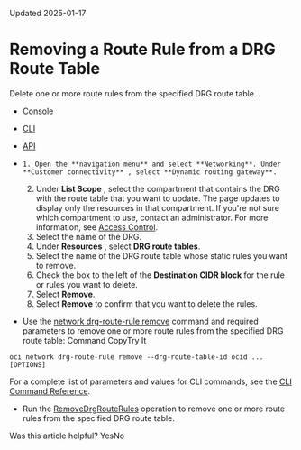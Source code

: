 Updated 2025-01-17
# Removing a Route Rule from a DRG Route Table
Delete one or more route rules from the specified DRG route table.
  * [Console](https://docs.oracle.com/en-us/iaas/Content/Network/Tasks/drg-rtrule-remove.htm)
  * [CLI](https://docs.oracle.com/en-us/iaas/Content/Network/Tasks/drg-rtrule-remove.htm)
  * [API](https://docs.oracle.com/en-us/iaas/Content/Network/Tasks/drg-rtrule-remove.htm)


  *     1. Open the **navigation menu** and select **Networking**. Under **Customer connectivity** , select **Dynamic routing gateway**.
    2. Under **List Scope** , select the compartment that contains the DRG with the route table that you want to update.
The page updates to display only the resources in that compartment. If you're not sure which compartment to use, contact an administrator. For more information, see [Access Control](https://docs.oracle.com/en-us/iaas/Content/Network/Concepts/accesscontrol.htm#Access_Control).
    3. Select the name of the DRG.
    4. Under **Resources** , select **DRG route tables**. 
    5. Select the name of the DRG route table whose static rules you want to remove.
    6. Check the box to the left of the **Destination CIDR block** for the rule or rules you want to delete.
    7. Select **Remove**.
    8. Select **Remove** to confirm that you want to delete the rules.
  * Use the [network drg-route-rule remove](https://docs.oracle.com/iaas/tools/oci-cli/latest/oci_cli_docs/cmdref/network/drg-route-rule/remove.html) command and required parameters to remove one or more route rules from the specified DRG route table:
Command
CopyTry It
```
oci network drg-route-rule remove --drg-route-table-id ocid ... [OPTIONS]
```

For a complete list of parameters and values for CLI commands, see the [CLI Command Reference](https://docs.oracle.com/iaas/tools/oci-cli/latest).
  * Run the [RemoveDrgRouteRules](https://docs.oracle.com/iaas/api/#/en/iaas/latest/DrgRouteRule/RemoveDrgRouteRules) operation to remove one or more route rules from the specified DRG route table.


Was this article helpful?
YesNo

